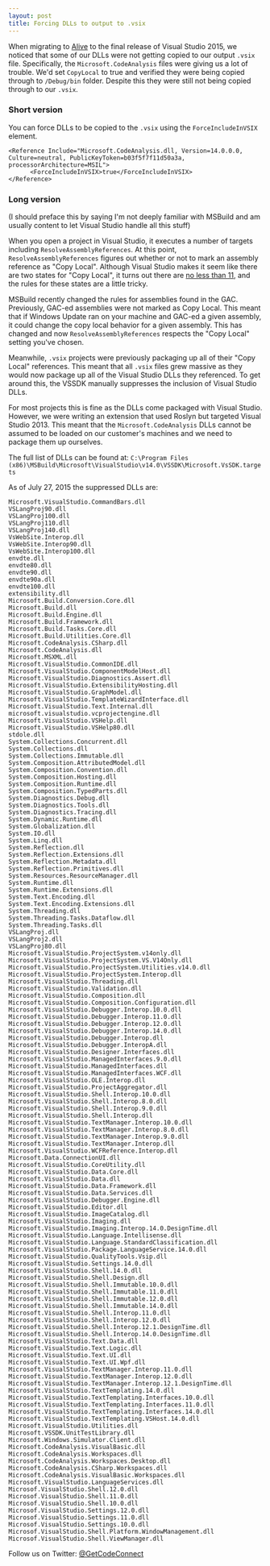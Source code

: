 ```yaml
---
layout: post
title: Forcing DLLs to output to .vsix 
---
```


When migrating to [Alive](http://comealive.io) to the final release of Visual Studio 2015, we noticed that some of our DLLs were not getting copied to our output `.vsix` file. Specifically, the `Microsoft.CodeAnalysis` files were giving us a lot of trouble. We'd set `CopyLocal` to true and verified they were being copied through to `/Debug/bin` folder. Despite this they were still not being copied through to our `.vsix`.

### Short version

You can force DLLs to be copied to the `.vsix` using the `ForceIncludeInVSIX` element.

```
<Reference Include="Microsoft.CodeAnalysis.dll, Version=14.0.0.0, Culture=neutral, PublicKeyToken=b03f5f7f11d50a3a, processorArchitecture=MSIL">
      <ForceIncludeInVSIX>true</ForceIncludeInVSIX>
</Reference>
```

### Long version

(I should preface this by saying I'm not deeply familiar with MSBuild and am usually content to let Visual Studio handle all this stuff)

When you open a project in Visual Studio, it executes a number of targets including `ResolveAssemblyReferences`. At this point, `ResolveAssemblyReferences` figures out whether or not to mark an assembly reference as "Copy Local". Although Visual Studio makes it seem like there are two states for "Copy Local", it turns out there are [no less than 11](https://github.com/Microsoft/msbuild/blob/1510d9a8cf346f01919c5b9545ef0b1a25bfbe9d/src/XMakeTasks/AssemblyDependency/CopyLocalState.cs), and the rules for these states are a little tricky.

MSBuild recently changed the rules for assemblies found in the GAC. Previously, GAC-ed assemblies were not marked as Copy Local. This meant that if Windows Update ran on your machine and GAC-ed a given assembly, it could change the copy local behavior for a given assembly. This has changed and now `ResolveAssemblyReferences` respects the "Copy Local" setting you've chosen. 

Meanwhile, `.vsix` projects were previously packaging up all of their "Copy Local" references. This meant that all `.vsix` files grew massive as they would now package up all of the Visual Studio DLLs they referenced. To get around this, the VSSDK manually suppresses the inclusion of Visual Studio DLLs.

For most projects this is fine as the DLLs come packaged with Visual Studio. However, we were writing an extension that used Roslyn but targeted Visual Studio 2013. This meant that the `Microsoft.CodeAnalysis` DLLs cannot be assumed to be loaded on our customer's machines and we need to package them up ourselves.

The full list of DLLs can be found at: `C:\Program Files (x86)\MSBuild\Microsoft\VisualStudio\v14.0\VSSDK\Microsoft.VsSDK.targets`

As of July 27, 2015 the suppressed DLLs are:

```
Microsoft.VisualStudio.CommandBars.dll
VSLangProj90.dll
VSLangProj100.dll
VSLangProj110.dll
VSLangProj140.dll
VsWebSite.Interop.dll
VsWebSite.Interop90.dll
VsWebSite.Interop100.dll
envdte.dll
envdte80.dll
envdte90.dll
envdte90a.dll
envdte100.dll
extensibility.dll
Microsoft.Build.Conversion.Core.dll
Microsoft.Build.dll
Microsoft.Build.Engine.dll
Microsoft.Build.Framework.dll
Microsoft.Build.Tasks.Core.dll
Microsoft.Build.Utilities.Core.dll
Microsoft.CodeAnalysis.CSharp.dll
Microsoft.CodeAnalysis.dll
Microsoft.MSXML.dll
Microsoft.VisualStudio.CommonIDE.dll
Microsoft.VisualStudio.ComponentModelHost.dll
Microsoft.VisualStudio.Diagnostics.Assert.dll
Microsoft.VisualStudio.ExtensibilityHosting.dll
Microsoft.VisualStudio.GraphModel.dll
Microsoft.VisualStudio.TemplateWizardInterface.dll
Microsoft.VisualStudio.Text.Internal.dll
microsoft.visualstudio.vcprojectengine.dll
Microsoft.VisualStudio.VSHelp.dll
Microsoft.VisualStudio.VSHelp80.dll
stdole.dll
System.Collections.Concurrent.dll
System.Collections.dll
System.Collections.Immutable.dll
System.Composition.AttributedModel.dll
System.Composition.Convention.dll
System.Composition.Hosting.dll
System.Composition.Runtime.dll
System.Composition.TypedParts.dll
System.Diagnostics.Debug.dll
System.Diagnostics.Tools.dll
System.Diagnostics.Tracing.dll
System.Dynamic.Runtime.dll
System.Globalization.dll
System.IO.dll
System.Linq.dll
System.Reflection.dll
System.Reflection.Extensions.dll
System.Reflection.Metadata.dll
System.Reflection.Primitives.dll
System.Resources.ResourceManager.dll
System.Runtime.dll
System.Runtime.Extensions.dll
System.Text.Encoding.dll
System.Text.Encoding.Extensions.dll
System.Threading.dll
System.Threading.Tasks.Dataflow.dll
System.Threading.Tasks.dll
VSLangProj.dll
VSLangProj2.dll
VSLangProj80.dll
Microsoft.VisualStudio.ProjectSystem.v14only.dll
Microsoft.VisualStudio.ProjectSystem.VS.V14Only.dll
Microsoft.VisualStudio.ProjectSystem.Utilities.v14.0.dll
Microsoft.VisualStudio.ProjectSystem.Interop.dll
Microsoft.VisualStudio.Threading.dll
Microsoft.VisualStudio.Validation.dll
Microsoft.VisualStudio.Composition.dll
Microsoft.VisualStudio.Composition.Configuration.dll
Microsoft.VisualStudio.Debugger.Interop.10.0.dll
Microsoft.VisualStudio.Debugger.Interop.11.0.dll
Microsoft.VisualStudio.Debugger.Interop.12.0.dll
Microsoft.VisualStudio.Debugger.Interop.14.0.dll
Microsoft.VisualStudio.Debugger.Interop.dll
Microsoft.VisualStudio.Debugger.InteropA.dll
Microsoft.VisualStudio.Designer.Interfaces.dll
Microsoft.VisualStudio.ManagedInterfaces.9.0.dll
Microsoft.VisualStudio.ManagedInterfaces.dll
Microsoft.VisualStudio.ManagedInterfaces.WCF.dll
Microsoft.VisualStudio.OLE.Interop.dll
Microsoft.VisualStudio.ProjectAggregator.dll
Microsoft.VisualStudio.Shell.Interop.10.0.dll
Microsoft.VisualStudio.Shell.Interop.8.0.dll
Microsoft.VisualStudio.Shell.Interop.9.0.dll
Microsoft.VisualStudio.Shell.Interop.dll
Microsoft.VisualStudio.TextManager.Interop.10.0.dll
Microsoft.VisualStudio.TextManager.Interop.8.0.dll
Microsoft.VisualStudio.TextManager.Interop.9.0.dll
Microsoft.VisualStudio.TextManager.Interop.dll
Microsoft.VisualStudio.WCFReference.Interop.dll
Microsoft.Data.ConnectionUI.dll
Microsoft.VisualStudio.CoreUtility.dll
Microsoft.VisualStudio.Data.Core.dll
Microsoft.VisualStudio.Data.dll
Microsoft.VisualStudio.Data.Framework.dll
Microsoft.VisualStudio.Data.Services.dll
Microsoft.VisualStudio.Debugger.Engine.dll
Microsoft.VisualStudio.Editor.dll
Microsoft.VisualStudio.ImageCatalog.dll
Microsoft.VisualStudio.Imaging.dll
Microsoft.VisualStudio.Imaging.Interop.14.0.DesignTime.dll
Microsoft.VisualStudio.Language.Intellisense.dll
Microsoft.VisualStudio.Language.StandardClassification.dll
Microsoft.VisualStudio.Package.LanguageService.14.0.dll
Microsoft.VisualStudio.QualityTools.Vsip.dll
Microsoft.VisualStudio.Settings.14.0.dll
Microsoft.VisualStudio.Shell.14.0.dll
Microsoft.VisualStudio.Shell.Design.dll
Microsoft.VisualStudio.Shell.Immutable.10.0.dll
Microsoft.VisualStudio.Shell.Immutable.11.0.dll
Microsoft.VisualStudio.Shell.Immutable.12.0.dll
Microsoft.VisualStudio.Shell.Immutable.14.0.dll
Microsoft.VisualStudio.Shell.Interop.11.0.dll
Microsoft.VisualStudio.Shell.Interop.12.0.dll
Microsoft.VisualStudio.Shell.Interop.12.1.DesignTime.dll
Microsoft.VisualStudio.Shell.Interop.14.0.DesignTime.dll
Microsoft.VisualStudio.Text.Data.dll
Microsoft.VisualStudio.Text.Logic.dll
Microsoft.VisualStudio.Text.UI.dll
Microsoft.VisualStudio.Text.UI.Wpf.dll
Microsoft.VisualStudio.TextManager.Interop.11.0.dll
Microsoft.VisualStudio.TextManager.Interop.12.0.dll
Microsoft.VisualStudio.TextManager.Interop.12.1.DesignTime.dll
Microsoft.VisualStudio.TextTemplating.14.0.dll
Microsoft.VisualStudio.TextTemplating.Interfaces.10.0.dll
Microsoft.VisualStudio.TextTemplating.Interfaces.11.0.dll
Microsoft.VisualStudio.TextTemplating.Interfaces.14.0.dll
Microsoft.VisualStudio.TextTemplating.VSHost.14.0.dll
Microsoft.VisualStudio.Utilities.dll
Microsoft.VSSDK.UnitTestLibrary.dll
Microsoft.Windows.Simulator.Client.dll
Microsoft.CodeAnalysis.VisualBasic.dll
Microsoft.CodeAnalysis.Workspaces.dll
Microsoft.CodeAnalysis.Workspaces.Desktop.dll
Microsoft.CodeAnalysis.CSharp.Workspaces.dll
Microsoft.CodeAnalysis.VisualBasic.Workspaces.dll
Microsoft.VisualStudio.LanguageServices.dll
Microsof.VisualStudio.Shell.12.0.dll
Microsof.VisualStudio.Shell.11.0.dll
Microsof.VisualStudio.Shell.10.0.dll
Microsof.VisualStudio.Settings.12.0.dll
Microsof.VisualStudio.Settings.11.0.dll
Microsof.VisualStudio.Settings.10.0.dll
Microsof.VisualStudio.Shell.Platform.WindowManagement.dll
Microsof.VisualStudio.Shell.ViewManager.dll
```

Follow us on Twitter: [@GetCodeConnect](http://twitter.com/GetCodeConnect)
